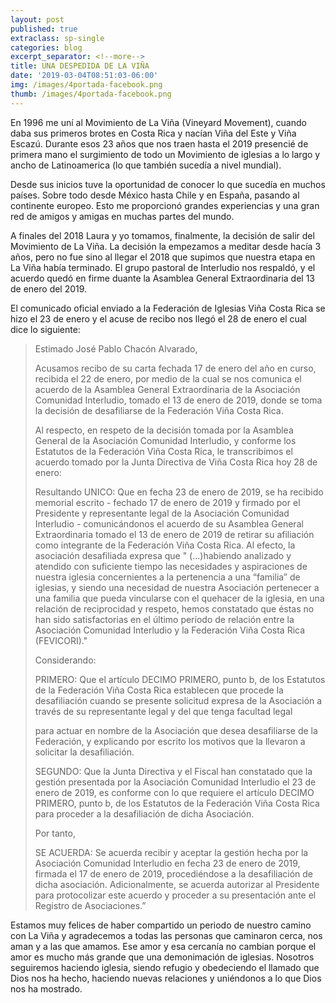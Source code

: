 ```yaml
---
layout: post
published: true
extraclass: sp-single
categories: blog
excerpt_separator: <!--more-->
title: UNA DESPEDIDA DE LA VIÑA
date: '2019-03-04T08:51:03-06:00'
img: /images/4portada-facebook.png
thumb: /images/4portada-facebook.png
---
```

En 1996 me uní al Movimiento de La Viña (Vineyard Movement), cuando daba sus primeros brotes en Costa Rica y nacían Viña del Este y Viña Escazú. Durante esos 23 años que nos traen hasta el 2019 presencié de primera mano el surgimiento de todo un Movimiento de iglesias a lo largo y ancho de Latinoamerica (lo que también sucedía a nivel mundial). 

<!--more-->

Desde sus inicios tuve la oportunidad de conocer lo que sucedía en muchos países. Sobre todo desde México hasta Chile y en España, pasando al continente europeo. Esto me proporcionó grandes experiencias y una gran red de amigos y amigas en muchas partes del mundo. 

A finales del 2018 Laura y yo tomamos, finalmente, la decisión de salir del Movimiento de La Viña. La decisión la empezamos a meditar desde hacía 3 años, pero no fue sino al llegar el 2018 que supimos que nuestra etapa en La Viña había terminado. El grupo pastoral de Interludio nos respaldó, y el acuerdo quedó en firme duante la Asamblea General Extraordinaria del 13 de enero del 2019. 

El comunicado oficial enviado a la Federación de Iglesias Viña Costa Rica se hizo el  23 de enero y el acuse de recibo nos llegó el 28 de enero el cual dice lo siguiente: 

> Estimado José Pablo Chacón Alvarado,
>
> Acusamos recibo de su carta fechada 17 de enero del año en curso, recibida el 22 de enero, por medio de la cual se nos comunica el acuerdo de la Asamblea General Extraordinaria de la Asociación Comunidad Interludio, tomado el 13 de enero de 2019, donde se toma la decisión de desafiliarse de la Federación Viña Costa Rica.
>
> Al respecto, en respeto de la decisión tomada por la Asamblea General de la Asociación Comunidad Interludio, y conforme los Estatutos de la Federación Viña Costa Rica, le transcribimos el acuerdo tomado por la Junta Directiva de Viña Costa Rica hoy 28 de enero:
>
> Resultando UNICO: Que en fecha 23 de enero de 2019, se ha recibido memorial escrito - fechado 17 de enero de 2019 y firmado por el Presidente y representante legal de la Asociación Comunidad Interludio - comunicándonos el acuerdo de su Asamblea General Extraordinaria tomado el 13 de enero de 2019 de retirar su afiliación como integrante de la Federación Viña Costa Rica. Al efecto, la asociación desafiliada expresa que " (...)habiendo analizado y atendido con suficiente tiempo las necesidades y aspiraciones de nuestra iglesia concernientes a la pertenencia a una “familia” de iglesias, y siendo una necesidad de nuestra Asociación pertenecer a una familia que pueda vincularse con el quehacer de la iglesia, en una relación de reciprocidad y respeto, hemos constatado que éstas no han sido satisfactorias en el último período de relación entre la Asociación Comunidad Interludio y la Federación Viña Costa Rica (FEVICORI)."
>
> Considerando:
>
> PRIMERO: Que el artículo DECIMO PRIMERO, punto b, de los Estatutos de la Federación Viña Costa Rica establecen que procede la desafiliación cuando se presente solicitud expresa de la Asociación a través de su representante legal y del que tenga facultad legal
>
> para actuar en nombre de la Asociación que desea desafiliarse de la Federación, y explicando por escrito los motivos que la llevaron a solicitar la desafiliación.
>
> SEGUNDO: Que la Junta Directiva y el Fiscal han constatado que la gestión presentada por la Asociación Comunidad Interludio el 23 de enero de 2019, es conforme con lo que requiere el artículo DECIMO PRIMERO, punto b, de los Estatutos de la Federación Viña Costa Rica para proceder a la desafiliación de dicha Asociación.
>
> Por tanto,
>
> SE ACUERDA: Se acuerda recibir y aceptar la gestión hecha por la Asociación Comunidad Interludio en fecha 23 de enero de 2019, firmada el 17 de enero de 2019, procediéndose a la desafiliación de dicha asociación. Adicionalmente, se acuerda autorizar al Presidente para protocolizar este acuerdo y proceder a su presentación ante el Registro de Asociaciones.”

Estamos muy felices de haber compartido un periodo de nuestro camino con La Viña y agradecemos a todas las personas que caminaron cerca, nos aman y a las que amamos. Ese amor y esa cercanía no cambian porque el amor es mucho más grande que una demonimación de iglesias. Nosotros seguiremos haciendo iglesia, siendo refugio y obedeciendo el llamado que Dios nos ha hecho, haciendo nuevas relaciones y uniéndonos a lo que Dios nos ha mostrado.
